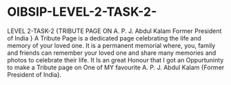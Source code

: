 # OIBSIP-LEVEL-2-TASK-2-
LEVEL 2-TASK-2 {TRIBUTE PAGE ON A. P. J. Abdul Kalam
Former President of India }
A Tribute Page is a dedicated page celebrating the life and memory of your loved one. It is a permanent memorial where, you, family and friends can remember your loved one and share many memories and photos to celebrate their life.
It Is an great Honour that I got an Oppurtuninty to make a Tribute page on One of MY favourite A. P. J. Abdul Kalam
{Former President of India}.
